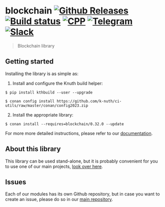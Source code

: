 <!-- <a target="_blank" href="http://semver.org">![Version][badge.version]</a> -->
<!-- <a target="_blank" href="https://cirrus-ci.com/github/k-nuth/blockchain">![Build Status][badge.Cirrus]</a> -->

# blockchain <a target="_blank" href="https://github.com/k-nuth/blockchain/releases">![Github Releases][badge.release]</a> <a target="_blank" href="https://github.com/k-nuth/blockchain/actions">![Build status][badge.GhA]</a> <a href="#">![CPP][badge.cpp]</a> <a target="_blank" href="https://t.me/knuth_cash">![Telegram][badge.telegram]</a> <a target="_blank" href="https://k-nuth.slack.com/">![Slack][badge.slack]</a>

> Blockchain library

## Getting started

Installing the library is as simple as:

1. Install and configure the Knuth build helper:
```
$ pip install kthbuild --user --upgrade

$ conan config install https://github.com/k-nuth/ci-utils/raw/master/conan/config2023.zip
```

2. Install the appropriate library:

```
$ conan install --requires=blockchain/0.32.0 --update
```

For more more detailed instructions, please refer to our [documentation](https://kth.cash/docs/).

## About this library

This library can be used stand-alone, but it is probably convenient for you to use one of our main projects, [look over here](https://github.com/k-nuth/kth/).

## Issues

Each of our modules has its own Github repository, but in case you want to create an issue, please do so in our [main repository](https://github.com/k-nuth/kth/issues).

<!-- Links -->
[badge.Travis]: https://travis-ci.org/k-nuth/blockchain.svg?branch=master
[badge.Appveyor]: https://ci.appveyor.com/api/projects/status/github/k-nuth/blockchain?svg=true&branch=master
[badge.Cirrus]: https://api.cirrus-ci.com/github/k-nuth/blockchain.svg?branch=master
[badge.GhA]: https://img.shields.io/endpoint.svg?url=https%3A%2F%2Factions-badge.atrox.dev%2Fk-nuth%2Fblockchain%2Fbadge&style=for-the-badge
<!-- [badge.GhA]: https://github.com/k-nuth/blockchain/workflows/Build%20and%20Test/badge.svg?branch=master&style=for-the-badge -->
[badge.version]: https://badge.fury.io/gh/k-nuth%2Fblockchain.svg
[badge.release]: https://img.shields.io/github/v/release/k-nuth/blockchain?display_name=tag&style=for-the-badge&color=00599C&logo=cplusplus
[badge.cpp]: https://img.shields.io/badge/C++-20-blue.svg?logo=c%2B%2B&style=for-the-badge
[badge.telegram]: https://img.shields.io/badge/telegram-badge-blue.svg?logo=telegram&style=for-the-badge
[badge.slack]: https://img.shields.io/badge/slack-badge-orange.svg?logo=slack&style=for-the-badge
<!-- [badge.Gitter]: https://img.shields.io/badge/gitter-join%20chat-blue.svg -->



